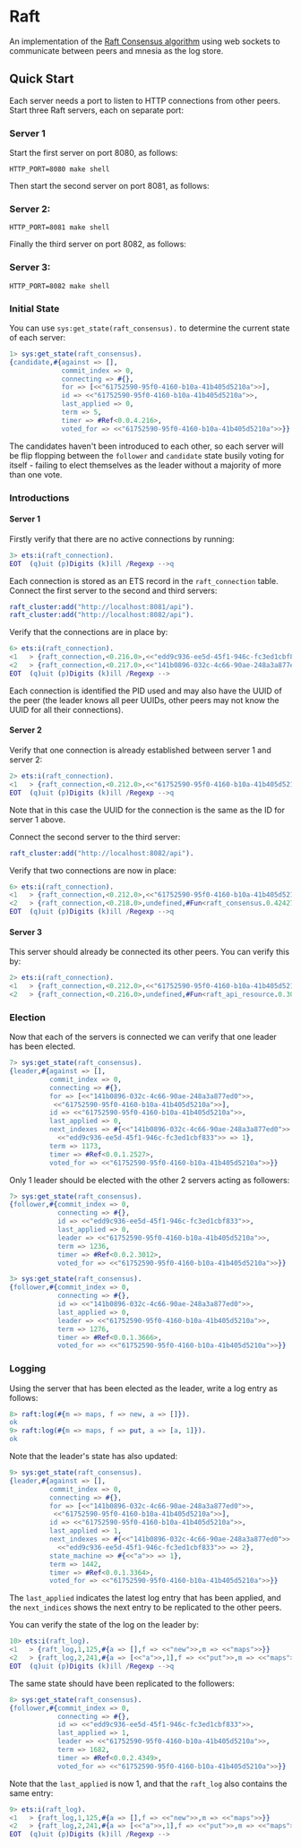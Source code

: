 # Raft

An implementation of the
[Raft Consensus algorithm](https://raft.github.io) using web sockets
to communicate between peers and mnesia as the log store.

## Quick Start

Each server needs a port to listen to HTTP connections from other
peers. Start three Raft servers, each on separate port:

### Server 1

Start the first server on port 8080, as follows:

```shell
HTTP_PORT=8080 make shell
```

Then start the second server on port 8081, as follows:

### Server 2:

```shell
HTTP_PORT=8081 make shell
```

Finally the third server on port 8082, as follows:

### Server 3:

```shell
HTTP_PORT=8082 make shell
```

### Initial State

You can use `sys:get_state(raft_consensus).` to determine the current
state of each server:

```erlang
1> sys:get_state(raft_consensus).
{candidate,#{against => [],
             commit_index => 0,
             connecting => #{},
             for => [<<"61752590-95f0-4160-b10a-41b405d5210a">>],
             id => <<"61752590-95f0-4160-b10a-41b405d5210a">>,
             last_applied => 0,
             term => 5,
             timer => #Ref<0.0.4.216>,
             voted_for => <<"61752590-95f0-4160-b10a-41b405d5210a">>}}
```

The candidates haven't been introduced to each other, so each server
will be flip flopping between the `follower` and `candidate` state
busily voting for itself - failing to elect themselves as the leader
without a majority of more than one vote.



### Introductions

#### Server 1

Firstly verify that there are no active connections by running:

```erlang
3> ets:i(raft_connection).
EOT  (q)uit (p)Digits (k)ill /Regexp -->q
```

Each connection is stored as an ETS record in the `raft_connection`
table. Connect the first server to the second and third servers:

```erlang
raft_cluster:add("http://localhost:8081/api").
raft_cluster:add("http://localhost:8082/api").
```

Verify that the connections are in place by:

```erlang
6> ets:i(raft_connection).
<1   > {raft_connection,<0.216.0>,<<"edd9c936-ee5d-45f1-946c-fc3ed1cbf833"  ...
<2   > {raft_connection,<0.217.0>,<<"141b0896-032c-4c66-90ae-248a3a877ed0"  ...
EOT  (q)uit (p)Digits (k)ill /Regexp -->
```

Each connection is identified the PID used and may also have the UUID
of the peer (the leader knows all peer UUIDs, other peers may not know
the UUID for all their connections).

#### Server 2

Verify that one connection is already established between server 1 and server 2:

```erlang
2> ets:i(raft_connection).
<1   > {raft_connection,<0.212.0>,<<"61752590-95f0-4160-b10a-41b405d5210a"  ...
EOT  (q)uit (p)Digits (k)ill /Regexp -->q
```

Note that in this case the UUID for the connection is the same as the
ID for server 1 above.

Connect the second server to the third server:

```erlang
raft_cluster:add("http://localhost:8082/api").
```

Verify that two connections are now in place:

```erlang
6> ets:i(raft_connection).
<1   > {raft_connection,<0.212.0>,<<"61752590-95f0-4160-b10a-41b405d5210a"  ...
<2   > {raft_connection,<0.218.0>,undefined,#Fun<raft_consensus.0.42427295>}
EOT  (q)uit (p)Digits (k)ill /Regexp -->q
```

#### Server 3

This server should already be connected its other peers. You can verify this by:

```erlang
2> ets:i(raft_connection).
<1   > {raft_connection,<0.212.0>,<<"61752590-95f0-4160-b10a-41b405d5210a"  ...
<2   > {raft_connection,<0.216.0>,undefined,#Fun<raft_api_resource.0.30726026>}
```

### Election

Now that each of the servers is connected we can verify that one
leader has been elected.

```erlang
7> sys:get_state(raft_consensus).
{leader,#{against => [],
          commit_index => 0,
          connecting => #{},
          for => [<<"141b0896-032c-4c66-90ae-248a3a877ed0">>,
           <<"61752590-95f0-4160-b10a-41b405d5210a">>],
          id => <<"61752590-95f0-4160-b10a-41b405d5210a">>,
          last_applied => 0,
          next_indexes => #{<<"141b0896-032c-4c66-90ae-248a3a877ed0">> => 1,
            <<"edd9c936-ee5d-45f1-946c-fc3ed1cbf833">> => 1},
          term => 1173,
          timer => #Ref<0.0.1.2527>,
          voted_for => <<"61752590-95f0-4160-b10a-41b405d5210a">>}}
```

Only 1 leader should be elected with the other 2 servers acting as followers:

```erlang
7> sys:get_state(raft_consensus).
{follower,#{commit_index => 0,
            connecting => #{},
            id => <<"edd9c936-ee5d-45f1-946c-fc3ed1cbf833">>,
            last_applied => 0,
            leader => <<"61752590-95f0-4160-b10a-41b405d5210a">>,
            term => 1236,
            timer => #Ref<0.0.2.3012>,
            voted_for => <<"61752590-95f0-4160-b10a-41b405d5210a">>}}
```

```erlang
3> sys:get_state(raft_consensus).
{follower,#{commit_index => 0,
            connecting => #{},
            id => <<"141b0896-032c-4c66-90ae-248a3a877ed0">>,
            last_applied => 0,
            leader => <<"61752590-95f0-4160-b10a-41b405d5210a">>,
            term => 1276,
            timer => #Ref<0.0.1.3666>,
            voted_for => <<"61752590-95f0-4160-b10a-41b405d5210a">>}}
```

### Logging

Using the server that has been elected as the leader, write a log
entry as follows:

```erlang
8> raft:log(#{m => maps, f => new, a => []}).
ok
9> raft:log(#{m => maps, f => put, a => [a, 1]}).
ok
```

Note that the leader's state has also updated:

```erlang
9> sys:get_state(raft_consensus).
{leader,#{against => [],
          commit_index => 0,
          connecting => #{},
          for => [<<"141b0896-032c-4c66-90ae-248a3a877ed0">>,
           <<"61752590-95f0-4160-b10a-41b405d5210a">>],
          id => <<"61752590-95f0-4160-b10a-41b405d5210a">>,
          last_applied => 1,
          next_indexes => #{<<"141b0896-032c-4c66-90ae-248a3a877ed0">> => 2,
            <<"edd9c936-ee5d-45f1-946c-fc3ed1cbf833">> => 2},
          state_machine => #{<<"a">> => 1},
          term => 1442,
          timer => #Ref<0.0.1.3364>,
          voted_for => <<"61752590-95f0-4160-b10a-41b405d5210a">>}}
```

The `last_applied` indicates the latest log entry that has been
applied, and the `next_indices` shows the next entry to be replicated
to the other peers.

You can verify the state of the log on the leader by:

```erlang
10> ets:i(raft_log).
<1   > {raft_log,1,125,#{a => [],f => <<"new">>,m => <<"maps">>}}
<2   > {raft_log,2,241,#{a => [<<"a">>,1],f => <<"put">>,m => <<"maps">>}}
EOT  (q)uit (p)Digits (k)ill /Regexp -->q
```

The same state should have been replicated to the followers:

```erlang
8> sys:get_state(raft_consensus).
{follower,#{commit_index => 0,
            connecting => #{},
            id => <<"edd9c936-ee5d-45f1-946c-fc3ed1cbf833">>,
            last_applied => 1,
            leader => <<"61752590-95f0-4160-b10a-41b405d5210a">>,
            term => 1682,
            timer => #Ref<0.0.2.4349>,
            voted_for => <<"61752590-95f0-4160-b10a-41b405d5210a">>}}
```

Note that the `last_applied` is now 1, and that the `raft_log` also
contains the same entry:

```erlang
9> ets:i(raft_log).
<1   > {raft_log,1,125,#{a => [],f => <<"new">>,m => <<"maps">>}}
<2   > {raft_log,2,241,#{a => [<<"a">>,1],f => <<"put">>,m => <<"maps">>}}
EOT  (q)uit (p)Digits (k)ill /Regexp -->
```

